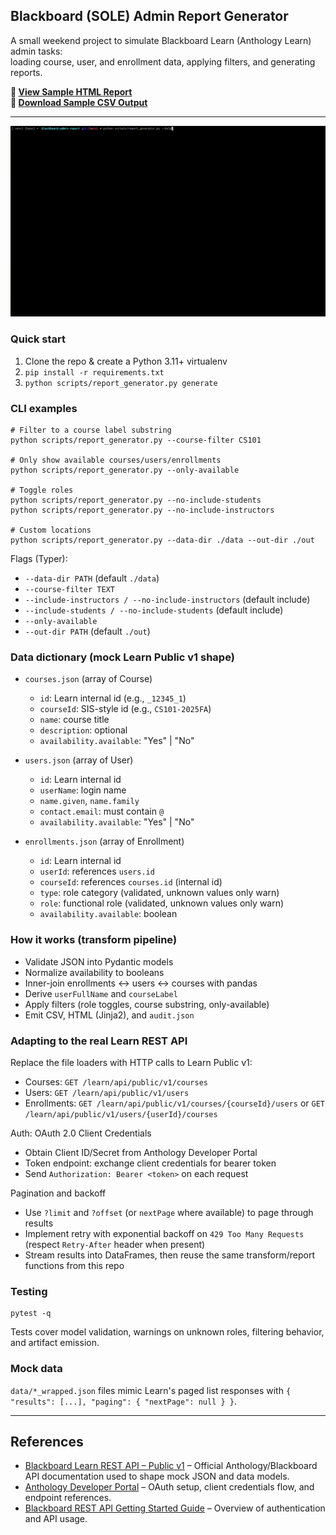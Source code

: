 ## Blackboard (SOLE) Admin Report Generator

A small weekend project to simulate Blackboard Learn (Anthology Learn) admin tasks:  
loading course, user, and enrollment data, applying filters, and generating reports.

**🔗 [View Sample HTML Report](https://chrisdefazio.github.io/blackboard-admin-report/)**  
**📄 [Download Sample CSV Output](out/enrollment_report.csv)**


---

![CLI demo](assets/blackboard.gif)

### Quick start

1. Clone the repo & create a Python 3.11+ virtualenv  
2. `pip install -r requirements.txt`  
3. `python scripts/report_generator.py generate`

### CLI examples

```
# Filter to a course label substring
python scripts/report_generator.py --course-filter CS101

# Only show available courses/users/enrollments
python scripts/report_generator.py --only-available

# Toggle roles
python scripts/report_generator.py --no-include-students
python scripts/report_generator.py --no-include-instructors

# Custom locations
python scripts/report_generator.py --data-dir ./data --out-dir ./out
```

Flags (Typer):

- `--data-dir PATH` (default `./data`)
- `--course-filter TEXT`
- `--include-instructors / --no-include-instructors` (default include)
- `--include-students / --no-include-students` (default include)
- `--only-available`
- `--out-dir PATH` (default `./out`)

### Data dictionary (mock Learn Public v1 shape)

- `courses.json` (array of Course)
  - `id`: Learn internal id (e.g., `_12345_1`)
  - `courseId`: SIS-style id (e.g., `CS101-2025FA`)
  - `name`: course title
  - `description`: optional
  - `availability.available`: "Yes" | "No"

- `users.json` (array of User)
  - `id`: Learn internal id
  - `userName`: login name
  - `name.given`, `name.family`
  - `contact.email`: must contain `@`
  - `availability.available`: "Yes" | "No"

- `enrollments.json` (array of Enrollment)
  - `id`: Learn internal id
  - `userId`: references `users.id`
  - `courseId`: references `courses.id` (internal id)
  - `type`: role category (validated, unknown values only warn)
  - `role`: functional role (validated, unknown values only warn)
  - `availability.available`: boolean

### How it works (transform pipeline)

- Validate JSON into Pydantic models
- Normalize availability to booleans
- Inner-join enrollments ↔ users ↔ courses with pandas
- Derive `userFullName` and `courseLabel`
- Apply filters (role toggles, course substring, only-available)
- Emit CSV, HTML (Jinja2), and `audit.json`

### Adapting to the real Learn REST API

Replace the file loaders with HTTP calls to Learn Public v1:

- Courses: `GET /learn/api/public/v1/courses`
- Users: `GET /learn/api/public/v1/users`
- Enrollments: `GET /learn/api/public/v1/courses/{courseId}/users` or `GET /learn/api/public/v1/users/{userId}/courses`

Auth: OAuth 2.0 Client Credentials

- Obtain Client ID/Secret from Anthology Developer Portal
- Token endpoint: exchange client credentials for bearer token
- Send `Authorization: Bearer <token>` on each request

Pagination and backoff

- Use `?limit` and `?offset` (or `nextPage` where available) to page through results
- Implement retry with exponential backoff on `429 Too Many Requests` (respect `Retry-After` header when present)
- Stream results into DataFrames, then reuse the same transform/report functions from this repo

### Testing

```
pytest -q
```

Tests cover model validation, warnings on unknown roles, filtering behavior, and artifact emission.

### Mock data

`data/*_wrapped.json` files mimic Learn's paged list responses with `{ "results": [...], "paging": { "nextPage": null } }`.

---

## References

- [Blackboard Learn REST API – Public v1](https://developer.blackboard.com/portal/displayApi/Learn) – Official Anthology/Blackboard API documentation used to shape mock JSON and data models.
- [Anthology Developer Portal](https://developer.anthology.com/portal) – OAuth setup, client credentials flow, and endpoint references.
- [Blackboard REST API Getting Started Guide](https://docs.blackboard.com/learn/rest/getting-started) – Overview of authentication and API usage.
